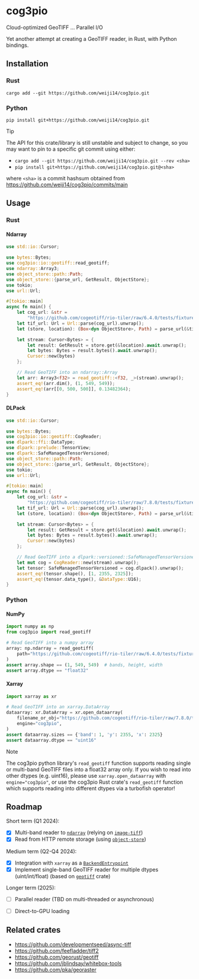 # cog3pio

Cloud-optimized GeoTIFF ... Parallel I/O

Yet another attempt at creating a GeoTIFF reader, in Rust, with Python bindings.


## Installation

### Rust

    cargo add --git https://github.com/weiji14/cog3pio.git

### Python

    pip install git+https://github.com/weiji14/cog3pio.git

> [!TIP]
> The API for this crate/library is still unstable and subject to change, so you may
> want to pin to a specific git commit using either:
> - `cargo add --git https://github.com/weiji14/cog3pio.git --rev <sha>`
> - `pip install git+https://github.com/weiji14/cog3pio.git@<sha>`
>
> where `<sha>` is a commit hashsum obtained from
> https://github.com/weiji14/cog3pio/commits/main


## Usage

### Rust

#### Ndarray

```rust
use std::io::Cursor;

use bytes::Bytes;
use cog3pio::io::geotiff::read_geotiff;
use ndarray::Array3;
use object_store::path::Path;
use object_store::{parse_url, GetResult, ObjectStore};
use tokio;
use url::Url;

#[tokio::main]
async fn main() {
    let cog_url: &str =
        "https://github.com/cogeotiff/rio-tiler/raw/6.4.0/tests/fixtures/cog_nodata_nan.tif";
    let tif_url: Url = Url::parse(cog_url).unwrap();
    let (store, location): (Box<dyn ObjectStore>, Path) = parse_url(&tif_url).unwrap();

    let stream: Cursor<Bytes> = {
        let result: GetResult = store.get(&location).await.unwrap();
        let bytes: Bytes = result.bytes().await.unwrap();
        Cursor::new(bytes)
    };

    // Read GeoTIFF into an ndarray::Array
    let arr: Array3<f32> = read_geotiff::<f32, _>(stream).unwrap();
    assert_eq!(arr.dim(), (1, 549, 549));
    assert_eq!(arr[[0, 500, 500]], 0.13482364);
}
```

#### DLPack

```rust
use std::io::Cursor;

use bytes::Bytes;
use cog3pio::io::geotiff::CogReader;
use dlpark::ffi::DataType;
use dlpark::prelude::TensorView;
use dlpark::SafeManagedTensorVersioned;
use object_store::path::Path;
use object_store::{parse_url, GetResult, ObjectStore};
use tokio;
use url::Url;

#[tokio::main]
async fn main() {
    let cog_url: &str =
        "https://github.com/cogeotiff/rio-tiler/raw/7.8.0/tests/fixtures/cog_dateline.tif";
    let tif_url: Url = Url::parse(cog_url).unwrap();
    let (store, location): (Box<dyn ObjectStore>, Path) = parse_url(&tif_url).unwrap();

    let stream: Cursor<Bytes> = {
        let result: GetResult = store.get(&location).await.unwrap();
        let bytes: Bytes = result.bytes().await.unwrap();
        Cursor::new(bytes)
    };

    // Read GeoTIFF into a dlpark::versioned::SafeManagedTensorVersioned
    let mut cog = CogReader::new(stream).unwrap();
    let tensor: SafeManagedTensorVersioned = cog.dlpack().unwrap();
    assert_eq!(tensor.shape(), [1, 2355, 2325]);
    assert_eq!(tensor.data_type(), &DataType::U16);
}
```


### Python

#### NumPy

```python
import numpy as np
from cog3pio import read_geotiff

# Read GeoTIFF into a numpy array
array: np.ndarray = read_geotiff(
    path="https://github.com/cogeotiff/rio-tiler/raw/6.4.0/tests/fixtures/cog_nodata_nan.tif"
)
assert array.shape == (1, 549, 549)  # bands, height, width
assert array.dtype == "float32"
```

#### Xarray

```python
import xarray as xr

# Read GeoTIFF into an xarray.DataArray
dataarray: xr.DataArray = xr.open_dataarray(
    filename_or_obj="https://github.com/cogeotiff/rio-tiler/raw/7.8.0/tests/fixtures/cog_dateline.tif",
    engine="cog3pio",
)
assert dataarray.sizes == {'band': 1, 'y': 2355, 'x': 2325}
assert dataarray.dtype == "uint16"
```

> [!NOTE]
> The cog3pio python library's `read_geotiff` function supports reading single or
> multi-band GeoTIFF files into a float32 array only. If you wish to read into other
> dtypes (e.g. uint16), please use `xarray.open_dataarray` with `engine="cog3pio"`, or
> use the cog3pio Rust crate's `read_geotiff` function which supports reading into
> different dtypes via a turbofish operator!


## Roadmap

Short term (Q1 2024):
- [x] Multi-band reader to [`ndarray`](https://github.com/rust-ndarray/ndarray) (relying
      on [`image-tiff`](https://github.com/image-rs/image-tiff))
- [x] Read from HTTP remote storage (using
      [`object-store`](https://github.com/apache/arrow-rs/tree/object_store_0.9.0/object_store))

Medium term (Q2-Q4 2024):
- [x] Integration with `xarray` as a
      [`BackendEntrypoint`](https://docs.xarray.dev/en/v2024.02.0/internals/how-to-add-new-backend.html)
- [x] Implement single-band GeoTIFF reader for multiple dtypes (uint/int/float) (based
      on [`geotiff`](https://github.com/georust/geotiff) crate)

Longer term (2025):
- [ ] Parallel reader (TBD on multi-threaded or asynchronous)
- [ ] Direct-to-GPU loading


## Related crates

- https://github.com/developmentseed/async-tiff
- https://github.com/feefladder/tiff2
- https://github.com/georust/geotiff
- https://github.com/jblindsay/whitebox-tools
- https://github.com/pka/georaster

